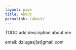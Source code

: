 ```yaml
---
layout: page
title: About
permalink: /about/
---
```


TODO add description about me

email: dziugasj[at]gmail.com
